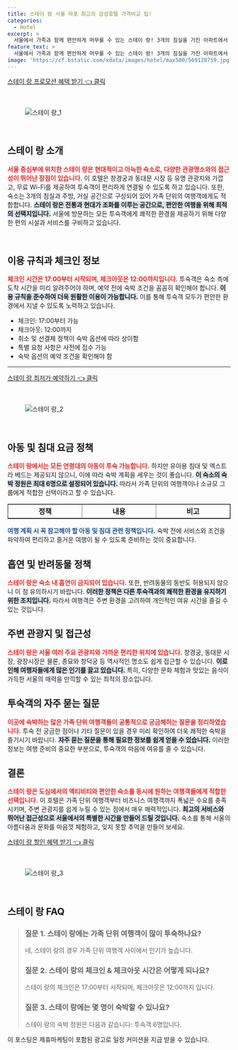 ```yaml
---
title: 스테이 랑 서울 마포 최고의 감성호텔 가격비교 팁!
categories:
  - Hotel
excerpt: >
  서울에서 가족과 함께 편안하게 머무를 수 있는 스테이 랑! 3개의 침실을 가진 아파트에서 무료 WiFi와 주요 관광지까지의 근접성까지 완벽한 여행지의 매력을 경험하세요.
feature_text: >
  서울에서 가족과 함께 편안하게 머무를 수 있는 스테이 랑! 3개의 침실을 가진 아파트에서 무료 WiFi와 주요 관광지까지의 근접성까지 완벽한 여행지의 매력을 경험하세요.
image: 'https://cf.bstatic.com/xdata/images/hotel/max500/569128759.jpg?k=f6638f24e8d4c29dbc4eaf3cb3e0b8f668e727afe2037c29af7713f6bf1ba009&o=&hp=1'
---
```


<p><a class="modoo-button" href="https://tinyurl.com/2c4wwl3s" rel="nofollow noopener">스테이 랑 프로모션 혜택 받기 👈 클릭</a></p><br/>
<figure class="image"><img alt="스테이 랑_1" src="https://cf.bstatic.com/xdata/images/hotel/max1024x768/569128768.jpg?k=c2374a51efdce97eb7a2eada084921122b14bb16e78566907acf71660cce4be7&amp;o=&amp;hp=1"/></figure><br/>

<h2 data-ke-size="size26" id="스테이_랑_소개">스테이 랑 소개</h2>
<p data-ke-size="size16"><b><span style="color: #ee2323;">서울 중심부에 위치한 스테이 랑은 현대적이고 아늑한 숙소로, 다양한 관광명소와의 접근성이 뛰어난 장점이 있습니다.</span></b> 이 호텔은 창경궁과 동대문 시장 등 유명 관광지와 가깝고, 무료 Wi-Fi를 제공하여 투숙객이 편리하게 연결될 수 있도록 하고 있습니다. 또한, 숙소는 3개의 침실과 주방, 거실 공간으로 구성되어 있어 가족 단위의 여행객에게도 적합합니다. <b><span style="background-color: #21538527;">스테이 랑은 전통과 현대가 조화를 이루는 공간으로, 편안한 여행을 위해 최적의 선택지입니다.</span></b> 서울에 방문하는 모든 투숙객에게 쾌적한 환경을 제공하기 위해 다양한 편의 시설과 서비스를 구비하고 있습니다.</p>
<p data-ke-size="size16"> </p>
<h2 data-ke-size="size23" id="이용_수칙">이용 규칙과 체크인 정보</h2>
<p data-ke-size="size16"><b><span style="color: #ee2323;">체크인 시간은 17:00부터 시작되며, 체크아웃은 12:00까지입니다.</span></b> 투숙객은 숙소 측에 도착 시간을 미리 알려주어야 하며, 예약 전에 숙박 조건을 꼼꼼히 확인해야 합니다. <b><span style="background-color: #21538527;">이용 규칙을 준수하여 더욱 원활한 이용이 가능합니다.</span></b> 이를 통해 투숙객 모두가 편안한 환경에서 지낼 수 있도록 노력하고 있습니다.</p>
<ul data-ke-list-type="disc" style="list-style-type: disc;">
<li>체크인: 17:00부터 가능</li>
<li>체크아웃: 12:00까지</li>
<li>취소 및 선결제 정책이 숙박 옵션에 따라 상이함</li>
<li>특별 요청 사항은 사전에 접수 가능</li>
<li>숙박 옵션의 예약 조건을 확인해야 함</li>
</ul>
<hr contenteditable="false" data-ke-style="style5" data-ke-type="horizontalRule"/>
<p><a class="modoo-button" href="https://tinyurl.com/2c4wwl3s" rel="nofollow noopener">스테이 랑 최저가 예약하기 👈 클릭</a></p><br/>
<figure class="image"><img alt="스테이 랑_2" src="https://cf.bstatic.com/xdata/images/hotel/max500/569128759.jpg?k=f6638f24e8d4c29dbc4eaf3cb3e0b8f668e727afe2037c29af7713f6bf1ba009&amp;o=&amp;hp=1"/></figure><br/>
<h2 data-ke-size="size23" id="아동_정책">아동 및 침대 요금 정책</h2>
<p data-ke-size="size16"><b><span style="color: #ee2323;">스테이 랑에서는 모든 연령대의 아동이 투숙 가능합니다.</span></b> 하지만 유아용 침대 및 엑스트라 베드는 제공되지 않으니, 이에 따라 숙박 계획을 세우는 것이 좋습니다. <b><span style="background-color: #21538527;">이 숙소의 숙박 정원은 최대 6명으로 설정되어 있습니다.</span></b> 따라서 가족 단위의 여행객이나 소규모 그룹에게 적합한 선택이라고 할 수 있습니다.</p>
<table border="1" data-ke-align="alignLeft" data-ke-style="style16" style="border-collapse: collapse; width: 100%; height: 34px;">
<tbody>
<tr style="height: 17px;">
<td style="width: 33.3333%; text-align: center; height: 17px;"><b>정책</b></td>
<td style="width: 33.3333%; text-align: center; height: 17px;"><b>내용</b></td>
<td style="width: 33.3333%; text-align: center; height: 17px;"><b>비고</b></td>
</tr>
<tr style="height: 17px;">
<td style="width: 33.3333%; text-align: center; height: 17px;">아동 정책</td>
<td style="width: 33.3333%; text-align: center; height: 17px;">모든 연령의 아동 허용</td>
<td style="width: 33.3333%; text-align: center;">정확한 요금은 별도 확인</td>
</tr>
<tr>
<td style="width: 33.3333%; text-align: center;">침대 정책</td>
<td style="width: 33.3333%; text-align: center;">유아용 침대 제공 안 함</td>
<td style="width: 33.3333%; text-align: center;">엑스트라 베드 제공 안 함</td>
</tr>
<tr>
<td style="width: 33.3333%; text-align: center;">연령 제한</td>
<td style="width: 33.3333%; text-align: center;">체크인 시 연령 제한 없음</td>
<td style="width: 33.3333%; text-align: center;">모든 연령 환영</td>
</tr>
</tbody>
</table>
<p data-ke-size="size16"><b><span style="color: #1a5490;">여행 계획 시 꼭 참고해야 할 아동 및 침대 관련 정책입니다.</span></b> 숙박 전에 서비스와 조건을 파악하여 편리하고 즐거운 여행이 될 수 있도록 준비하는 것이 중요합니다.</p>
<h2 data-ke-size="size23" id="흡연_및_반려동물_정책">흡연 및 반려동물 정책</h2>
<p data-ke-size="size16"><b><span style="color: #ee2323;">스테이 랑은 숙소 내 흡연이 금지되어 있습니다.</span></b> 또한, 반려동물의 동반도 허용되지 않으니 이 점 유의하시기 바랍니다. <b><span style="background-color: #21538527;">이러한 정책은 다른 투숙객과의 쾌적한 환경을 유지하기 위한 조치입니다.</span></b> 따라서 여행객은 주변 환경을 고려하여 개인적인 여유 시간을 즐길 수 있는 것입니다.</p>
<h2 data-ke-size="size26" id="주변_관광지">주변 관광지 및 접근성</h2>
<p data-ke-size="size16"><b><span style="color: #ee2323;">스테이 랑은 서울 여러 주요 관광지와 가까운 편리한 위치에 있습니다.</span></b> 창경궁, 동대문 시장, 광장시장은 물론, 종묘와 창덕궁 등 역사적인 명소도 쉽게 접근할 수 있습니다. <b><span style="background-color: #21538527;">이로 인해 여행자들에게 많은 인기를 끌고 있습니다.</span></b> 특히, 다양한 문화 체험과 맛있는 음식이 가득한 서울의 매력을 만끽할 수 있는 최적의 장소입니다.</p>
<h2 data-ke-size="size23" id="자주_묻는_질문">투숙객의 자주 묻는 질문</h2>
<p data-ke-size="size16"><b><span style="color: #ee2323;">이곳에 숙박하는 많은 가족 단위 여행객들이 공통적으로 궁금해하는 질문을 정리하였습니다.</span></b> 투숙 전 궁금한 점이나 기타 질문이 있을 경우 미리 확인하여 더욱 쾌적한 숙박을 즐기시기 바랍니다. <b><span style="background-color: #21538527;">자주 묻는 질문을 통해 필요한 정보를 쉽게 얻을 수 있습니다.</span></b> 이러한 정보는 여행 준비의 중요한 부분으로, 투숙객의 마음에 여유를 줄 수 있습니다.</p>
<h2 data-ke-size="size26" id="결론">결론</h2>
<p data-ke-size="size16"><b><span style="color: #ee2323;">스테이 랑은 도심에서의 액티비티와 편안한 숙소를 동시에 원하는 여행객들에게 적합한 선택입니다.</span></b> 이 호텔은 가족 단위 여행객부터 비즈니스 여행객까지 폭넓은 수요를 충족시키며, 주변 관광지를 쉽게 누릴 수 있는 점에서 매우 매력적입니다. <b><span style="background-color: #21538527;">최고의 서비스와 뛰어난 접근성으로 서울에서의 특별한 시간을 만들어 드릴 것입니다.</span></b> 숙소를 통해 서울의 아름다움과 문화를 마음껏 체험하고, 잊지 못할 추억을 만들어 보세요.</p>

<p><a class="modoo-button" href="https://tinyurl.com/2c4wwl3s" rel="nofollow noopener">스테이 랑 할인 혜택 받기 👈 클릭</a></p><br>

<figure class="image"><img src="https://cf.bstatic.com/xdata/images/hotel/max500/569128769.jpg?k=65b80e6b3e312dc174a710fd8139d9fb8f62aa835874c2adf363900c7f403a7a&o=&hp=1" alt="스테이 랑_3"></figure><br>
<h2 id="스테이 랑_FAQ">스테이 랑 FAQ</h2>
<div itemscope="" itemtype="https://schema.org/FAQPage"> 
<blockquote> 
<div itemscope="" itemprop="mainEntity" itemtype="https://schema.org/Question"> 
<h3 id="질문_1" itemprop="name">질문 1. 스테이 랑에는 가족 단위 여행객이 많이 투숙하나요?</h3> 
<div itemscope="" itemprop="acceptedAnswer" itemtype="https://schema.org/Answer"> 
<span itemprop="text"> 
<p>네, 스테이 랑의 경우 가족 단위 여행객 사이에서 인기가 높습니다.</p> 
</span> 
</div> 
</div> 

<div itemscope="" itemprop="mainEntity" itemtype="https://schema.org/Question"> 
<h3 id="질문_2" itemprop="name">질문 2. 스테이 랑의 체크인 & 체크아웃 시간은 어떻게 되나요?</h3> 
<div itemscope="" itemprop="acceptedAnswer" itemtype="https://schema.org/Answer"> 
<span itemprop="text"> 
<p>스테이 랑의 체크인은 17:00부터 시작되며, 체크아웃은 12:00까지 입니다.</p> 
</span> 
</div> 
</div> 

<div itemscope="" itemprop="mainEntity" itemtype="https://schema.org/Question"> 
<h3 id="질문_3" itemprop="name">질문 3. 스테이 랑에는 몇 명이 숙박할 수 있나요?</h3> 
<div itemscope="" itemprop="acceptedAnswer" itemtype="https://schema.org/Answer"> 
<span itemprop="text"> 
<p>스테이 랑의 숙박 정원은 다음과 같습니다: 투숙객 6명입니다.</p> 
</span> 
</div> 
</div> 
</blockquote> 
</div><p>이 포스팅은 제휴마케팅이 포함된 광고로 일정 커미션을 지급 받을 수 있습니다.</p>

